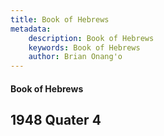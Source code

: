 ```yaml
---
title: Book of Hebrews
metadata:
    description: Book of Hebrews
    keywords: Book of Hebrews
    author: Brian Onang'o
---
```


#### Book of Hebrews

## 1948 Quater 4
